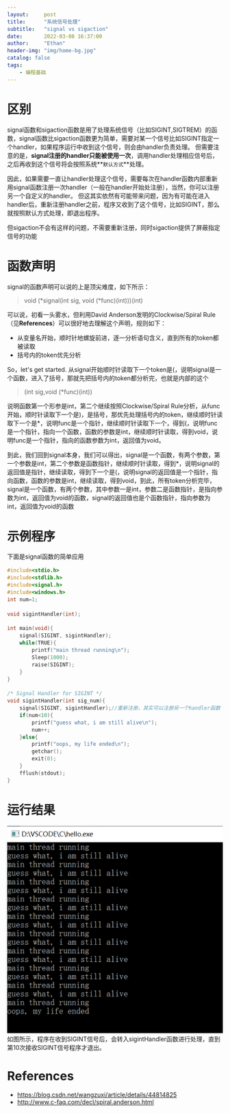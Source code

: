 ```yaml
---
layout:     post
title:      "系统信号处理"
subtitle:   "signal vs sigaction"
date:       2022-03-08 16:37:00
author:     "Ethan"
header-img: "img/home-bg.jpg"
catalog: false
tags:
    - 编程基础
---
```



# 区别
signal函数和sigaction函数是用了处理系统信号（比如SIGINT,SIGTREM）的函数，signal函数比sigaction函数更为简单，需要对某一个信号比如SIGINT指定一个handler，如果程序运行中收到这个信号，则会由handler负责处理。
但需要注意的是，**signal注册的handler只能被使用一次**，调用handler处理相应信号后，之后再收到这个信号将会按照系统**`默认方式`**处理。

因此，如果需要一直让handler处理这个信号，需要每次在handler函数内部重新用signal函数注册一次handler（一般在handler开始处注册），当然，你可以注册另一个自定义的handler。
但这其实依然有可能带来问题，因为有可能在进入handler后，重新注册handler之前，程序又收到了这个信号，比如SIGINT，那么就按照默认方式处理，即退出程序。

但sigaction不会有这样的问题，不需要重新注册，同时sigaction提供了屏蔽指定信号的功能

# 函数声明
signal的函数声明可以说的上是顶尖难度，如下所示：
>void (*signal(int sig, void (*func)(int)))(int)

可以说，初看一头雾水，但利用David Anderson发明的Clockwise/Spiral Rule（见**References**）可以很好地去理解这个声明，规则如下：
- 从变量名开始，顺时针地螺旋前进，逐一分析语句含义，直到所有的token都被读取
- 括号内的token优先分析

So，let's get started.
从signal开始顺时针读取下一个token是(，说明signal是一个函数，进入了括号，那就先把括号内的token都分析完，也就是内部的这个
>(int sig,void (*func)(int))

说明函数第一个形参是int，第二个继续按照Clockwise/Spiral Rule分析，从func开始，顺时针读取下一个是)，是括号，那优先处理括号内的token，继续顺时针读取下一个是*，说明func是一个指针，继续顺时针读取下一个，得到(，说明func是一个指针，指向一个函数，函数的参数是int，继续顺时针读取，得到void，说明func是一个指针，指向的函数参数为int，返回值为void。

到此，我们回到signal本身，我们可以得出，signal是一个函数，有两个参数，第一个参数是int，第二个参数是函数指针，继续顺时针读取，得到*，说明signal的返回值是指针，继续读取，得到下一个是(，说明signal的返回值是一个指针，指向函数，函数的参数是int，继续读取，得到void，到此，所有token分析完毕，signal是一个函数，有两个参数，其中参数一是int，参数二是函数指针，是指向参数为int，返回值为void的函数，signal的返回值也是个函数指针，指向参数为int，返回值为void的函数


# 示例程序
下面是signal函数的简单应用
```c
#include<stdio.h>
#include<stdlib.h>
#include<signal.h>
#include<windows.h>
int num=1;

void sigintHandler(int);

int main(void){
    signal(SIGINT, sigintHandler);
    while(TRUE){
        printf("main thread running\n");
        Sleep(1000);
        raise(SIGINT);
    }
}

/* Signal Handler for SIGINT */
void sigintHandler(int sig_num){
    signal(SIGINT, sigintHandler);//重新注册，其实可以注册另一个handler函数
    if(num<10){
        printf("guess what, i am still alive\n");
        num++;
    }else{
        printf("oops, my life ended\n");
        getchar();
        exit(0);
    }
    fflush(stdout);
}
```
# 运行结果
![img](/img/blogs/signal.png)
如图所示，程序在收到SIGINT信号后，会转入sigintHandler函数进行处理，直到第10次接收SIGINT信号程序才退出。
# References
- <https://blog.csdn.net/wangzuxi/article/details/44814825>
- http://www.c-faq.com/decl/spiral.anderson.html
